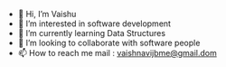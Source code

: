 - 👋 Hi, I’m Vaishu
- 👀 I’m interested in software development
- 🌱 I’m currently learning Data Structures
- 💞️ I’m looking to collaborate with software people
- 📫 How to reach me mail : vaishnavijbme@gmail.dom


<!---
vaishu-002/vaishu-002 is a ✨ special ✨ repository because its `README.md` (this file) appears on your GitHub profile.
You can click the Preview link to take a look at your changes.
--->
